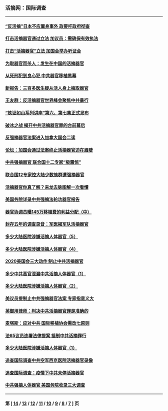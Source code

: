 ### 活摘网：国际调查
---
#### [“反活摘”日本不应置身事外 政要吁政府彻查](../../pages/nf5947/n13971188.md?04200430) 
#### [打击活摘器官通过立法 加议员：需确保有效执法](../../pages/nf5947/n13886356.md?04200430) 
#### [打击“活摘器官”立法 加国会举办听证会](../../pages/nf5947/n13869362.md?04200430) 
#### [为取器官而杀人：发生在中国的活摘器官](../../pages/nf5947/n13794731.md?04200430) 
#### [从死刑犯到良心犯 中共器官移植黑幕](../../pages/nf5947/n13764669.md?04200430) 
#### [新报告：三百多医生疑从活人身上摘取器官](../../pages/nf5947/n13703044.md?04200430) 
#### [王友群：反活摘器官世界峰会聚焦中共暴行](../../pages/nf5947/n13250738.md?04200430) 
#### [“铁证如山系列讲座”第六、第七集正式发布](../../pages/nf5947/n13106287.md?04200430) 
#### [破冰之战 揭开中共活摘器官罪的台前幕后](../../pages/nf5947/n13082457.md?04200430) 
#### [反强摘器官法案进入加拿大国会二读](../../pages/nf5947/n13033450.md?04200430) 
#### [论坛：加国会通过法案终止活摘器官迫在眉睫](../../pages/nf5947/n13029839.md?04200430) 
#### [中共强摘器官 联合国十二专家“极震惊”](../../pages/nf5947/n13024313.md?04200430) 
#### [联合国12专家控大陆少数族群遭强摘器官](../../pages/nf5947/n13023877.md?04200430) 
#### [活摘器官你真了解？来龙去脉图解一次看懂](../../pages/nf5947/n13013820.md?04200430) 
#### [美国务院详录中共强摘法轮功器官报告](../../pages/nf5947/n12944519.md?04200430) 
#### [器官协调员曝145万移植费的利益分配（中）](../../pages/nf5947/n12894547.md?04200430) 
#### [封存五年的调查录音：军医揭军队活摘器官](../../pages/nf5947/n12798692.md?04200430) 
#### [多少大陆医院涉嫌活摘人体器官（5）](../../pages/nf5947/n12768383.md?04200430) 
#### [多少大陆医院涉嫌活摘人体器官（4）](../../pages/nf5947/n12664434.md?04200430) 
#### [2020美国会三大动作 制止中共活摘器官](../../pages/nf5947/n12682004.md?04200430) 
#### [多少中共高官泄漏中共活摘人体器官（1）](../../pages/nf5947/n12671234.md?04200430) 
#### [多少大陆医院涉嫌活摘人体器官（2）](../../pages/nf5947/n12655589.md?04200430) 
#### [美议员提制止中共强摘器官法案 专家指意义大](../../pages/nf5947/n12630561.md?04200430) 
#### [英御用律师：判决中共活摘器官罪是准确的](../../pages/nf5947/n12580740.md?04200430) 
#### [麦塔斯：应对中共 国际移植协会需改七原则](../../pages/nf5947/n12514711.md?04200430) 
#### [法65议员连署法律提案 抵制中共活摘罪行](../../pages/nf5947/n12437047.md?04200430) 
#### [多少大陆医院涉嫌活摘人体器官（1）](../../pages/nf5947/n12414284.md?04200430) 
#### [追查国际调查中共空军西京医院活摘器官录像](../../pages/nf5947/n12348837.md?04200430) 
#### [追查国际调查：疫情下中共未停活摘器官](../../pages/nf5947/n12273415.md?04200430) 
#### [中共强摘人体器官 美国务院收录三大调查](../../pages/nf5947/n12181488.md?04200430) 

---
#### 第 [ [14](./14.md?04200430) / [13](./13.md?04200430) / [12](./12.md?04200430) / [11](./11.md?04200430) / [10](./10.md?04200430) / [9](./9.md?04200430) / [8](./8.md?04200430) / [7](./7.md?04200430) ] 页
